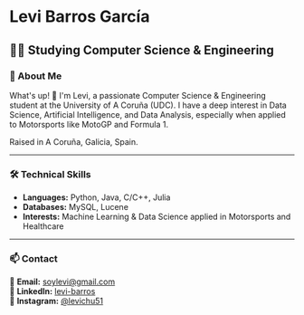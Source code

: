 # Levi Barros García
## 🧑‍🎓 Studying Computer Science & Engineering

### 🚀 About Me
What's up! 👋 I'm Levi, a passionate Computer Science & Engineering student at the University of A Coruña (UDC). I have a deep interest in Data Science, Artificial Intelligence, and Data Analysis, especially when applied to Motorsports like MotoGP and Formula 1.

Raised in A Coruña, Galicia, Spain.

---

### 🛠️ Technical Skills
- **Languages:** Python, Java, C/C++, Julia
- **Databases:** MySQL, Lucene
- **Interests:** Machine Learning & Data Science applied in Motorsports and Healthcare

---

### 📫 Contact
📧 **Email:** [soylevi@gmail.com](mailto:soylevi@gmail.com)  
📎 **LinkedIn:** [levi-barros](https://www.linkedin.com/in/levi-barros-garc%C3%ADa-827b23330/)  
📸 **Instagram:** [@levichu51](https://www.instagram.com/levichuu51/)  
